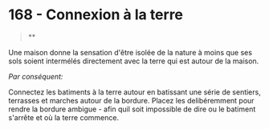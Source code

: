 # 168 - Connexion à la terre

> **

Une maison donne la sensation d'être isolée de la nature à moins que ses sols soient intermélés directement avec la terre qui est autour de la maison.

_Par conséquent:_

Connectez les batiments à la terre autour en batissant une série de sentiers, terrasses et marches autour de la bordure. Placez les delibéremment pour rendre la bordure ambigue - afin quil soit impossible de dire ou le batiment s'arrête et où la terre commence.


